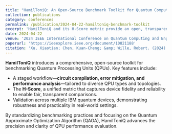 ```yaml
---
title: "HamilToniQ: An Open-Source Benchmark Toolkit for Quantum Computers"
collection: publications
category: conferences
permalink: /publication/2024-04-22-hamiltoniq-benchmark-toolkit
excerpt: 'HamilToniQ and its H-Score metric provide an open, transparent framework for benchmarking the fidelity and reliability of quantum processors.'
date: 2024-04-22
venue: '2024 IEEE International Conference on Quantum Computing and Engineering (QCE)'
paperurl: 'https://ieeexplore.ieee.org/document/10821188'
citation: 'Xu, Xiaotian; Chen, Kuan-Cheng; &amp; Wille, Robert. (2024). &quot;HamilToniQ: An Open-Source Benchmark Toolkit for Quantum Computers.&quot; <i>Proceedings of the 2024 IEEE International Conference on Quantum Computing and Engineering (QCE)</i>.'
---
```


**HamilToniQ** introduces a comprehensive, open-source toolkit for benchmarking Quantum Processing Units (QPUs). Key features include:

* A staged workflow—**circuit compilation, error mitigation, and performance analysis**—tailored to diverse QPU types and topologies.  
* The **H-Score**, a unified metric that captures device fidelity and reliability to enable fair, transparent comparisons.  
* Validation across multiple IBM quantum devices, demonstrating robustness and practicality in real-world settings.  

By standardizing benchmarking practices and focusing on the Quantum Approximate Optimization Algorithm (QAOA), HamilToniQ advances the precision and clarity of QPU performance evaluation.
